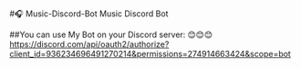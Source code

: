 #🎧 Music-Discord-Bot 
Music Discord Bot


##You can use My Bot on your Discord server: 😊😊😊
https://discord.com/api/oauth2/authorize?client_id=936234696491270214&permissions=274914663424&scope=bot
